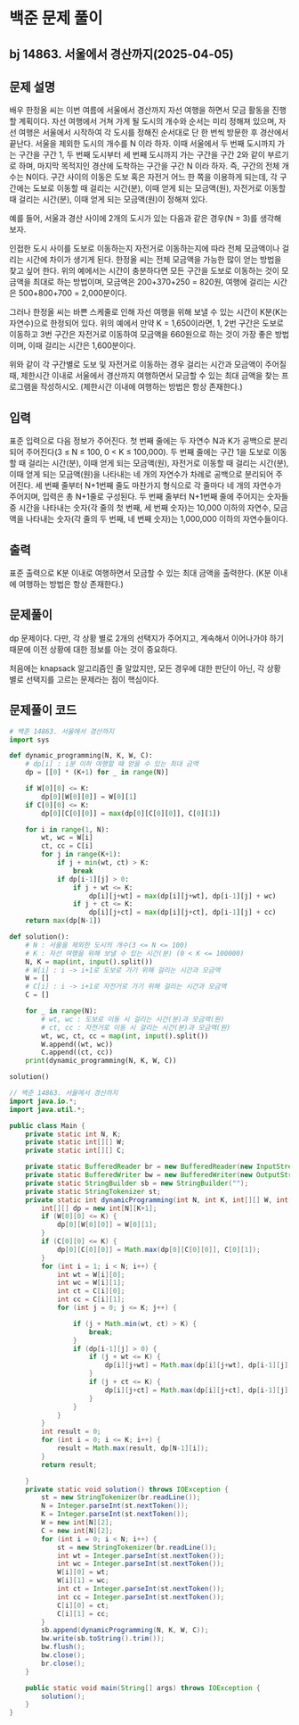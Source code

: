 # 백준 문제 풀이

## bj 14863. 서울에서 경산까지(2025-04-05)

## 문제 설명

배우 한정올 씨는 이번 여름에 서울에서 경산까지 자선 여행을 하면서 모금 활동을 진행할 계획이다. 자선 여행에서 거쳐 가게 될 도시의 개수와 순서는 미리 정해져 있으며, 자선 여행은 서울에서 시작하여 각 도시를 정해진 순서대로 단 한 번씩 방문한 후 경산에서 끝난다. 서울을 제외한 도시의 개수를 N 이라 하자. 이때 서울에서 두 번째 도시까지 가는 구간을 구간 1, 두 번째 도시부터 세 번째 도시까지 가는 구간을 구간 2와 같이 부르기로 하며, 마지막 목적지인 경산에 도착하는 구간을 구간 N 이라 하자. 즉, 구간의 전체 개수는 N이다. 구간 사이의 이동은 도보 혹은 자전거 어느 한 쪽을 이용하게 되는데, 각 구간에는 도보로 이동할 때 걸리는 시간(분), 이때 얻게 되는 모금액(원), 자전거로 이동할 때 걸리는 시간(분), 이때 얻게 되는 모금액(원)이 정해져 있다.

예를 들어, 서울과 경산 사이에 2개의 도시가 있는 다음과 같은 경우(N = 3)를 생각해 보자.

인접한 도시 사이를 도보로 이동하는지 자전거로 이동하는지에 따라 전체 모금액이나 걸리는 시간에 차이가 생기게 된다. 한정올 씨는 전체 모금액을 가능한 많이 얻는 방법을 찾고 싶어 한다. 위의 예에서는 시간이 충분하다면 모든 구간을 도보로 이동하는 것이 모금액을 최대로 하는 방법이며, 모금액은 200+370+250 = 820원, 여행에 걸리는 시간은 500+800+700 = 2,000분이다.

그러나 한정올 씨는 바쁜 스케줄로 인해 자선 여행을 위해 보낼 수 있는 시간이 K분(K는 자연수)으로 한정되어 있다. 위의 예에서 만약 K = 1,650이라면, 1, 2번 구간은 도보로 이동하고 3번 구간은 자전거로 이동하여 모금액을 660원으로 하는 것이 가장 좋은 방법이며, 이때 걸리는 시간은 1,600분이다.

위와 같이 각 구간별로 도보 및 자전거로 이동하는 경우 걸리는 시간과 모금액이 주어질 때, 제한시간 이내로 서울에서 경산까지 여행하면서 모금할 수 있는 최대 금액을 찾는 프로그램을 작성하시오. (제한시간 이내에 여행하는 방법은 항상 존재한다.)

## 입력

표준 입력으로 다음 정보가 주어진다. 첫 번째 줄에는 두 자연수 N과 K가 공백으로 분리되어 주어진다(3 ≤ N ≤ 100, 0 < K ≤ 100,000). 두 번째 줄에는 구간 1을 도보로 이동할 때 걸리는 시간(분), 이때 얻게 되는 모금액(원), 자전거로 이동할 때 걸리는 시간(분), 이때 얻게 되는 모금액(원)을 나타내는 네 개의 자연수가 차례로 공백으로 분리되어 주어진다. 세 번째 줄부터 N+1번째 줄도 마찬가지 형식으로 각 줄마다 네 개의 자연수가 주어지며, 입력은 총 N+1줄로 구성된다. 두 번째 줄부터 N+1번째 줄에 주어지는 숫자들 중 시간을 나타내는 숫자(각 줄의 첫 번째, 세 번째 숫자)는 10,000 이하의 자연수, 모금액을 나타내는 숫자(각 줄의 두 번째, 네 번째 숫자)는 1,000,000 이하의 자연수들이다.

## 출력

표준 출력으로 K분 이내로 여행하면서 모금할 수 있는 최대 금액을 출력한다. (K분 이내에 여행하는 방법은 항상 존재한다.)

## 문제풀이

dp 문제이다. 다만, 각 상황 별로 2개의 선택지가 주어지고, 계속해서 이어나가야 하기 때문에 이전 상황에 대한 정보를 아는 것이 중요하다.

처음에는 knapsack 알고리즘인 줄 알았지만, 모든 경우에 대한 판단이 아닌, 각 상황 별로 선택지를 고르는 문제라는 점이 핵심이다.

## 문제풀이 코드

```python
# 백준 14863. 서울에서 경산까지
import sys

def dynamic_programming(N, K, W, C):
    # dp[i] : i분 이하 여행할 때 얻을 수 있는 최대 금액
    dp = [[0] * (K+1) for _ in range(N)]

    if W[0][0] <= K:
        dp[0][W[0][0]] = W[0][1]
    if C[0][0] <= K:
        dp[0][C[0][0]] = max(dp[0][C[0][0]], C[0][1])

    for i in range(1, N):
        wt, wc = W[i]
        ct, cc = C[i]
        for j in range(K+1):
            if j + min(wt, ct) > K:
                break
            if dp[i-1][j] > 0:
                if j + wt <= K:
                    dp[i][j+wt] = max(dp[i][j+wt], dp[i-1][j] + wc)
                if j + ct <= K:
                    dp[i][j+ct] = max(dp[i][j+ct], dp[i-1][j] + cc)
    return max(dp[N-1])

def solution():
    # N : 서울을 제외한 도시의 개수(3 <= N <= 100)
    # K : 자선 여행을 위해 보낼 수 있는 시간(분) (0 < K <= 100000)
    N, K = map(int, input().split())
    # W[i] : i -> i+1로 도보로 가기 위해 걸리는 시간과 모금액
    W = []
    # C[i] : i -> i+1로 자전거로 가기 위해 걸리는 시간과 모금액
    C = []

    for _ in range(N):
        # wt, wc : 도보로 이동 시 걸리는 시간(분)과 모금액(원)
        # ct, cc : 자전거로 이동 시 걸리는 시간(분)과 모금액(원)
        wt, wc, ct, cc = map(int, input().split())
        W.append((wt, wc))
        C.append((ct, cc))
    print(dynamic_programming(N, K, W, C))

solution()
```

```java
// 백준 14863. 서울에서 경산까지
import java.io.*;
import java.util.*;

public class Main {
    private static int N, K;
    private static int[][] W;
    private static int[][] C;

    private static BufferedReader br = new BufferedReader(new InputStreamReader(System.in));
    private static BufferedWriter bw = new BufferedWriter(new OutputStreamWriter(System.out));
    private static StringBuilder sb = new StringBuilder("");
    private static StringTokenizer st;
    private static int dynamicProgramming(int N, int K, int[][] W, int[][] C) {
        int[][] dp = new int[N][K+1];
        if (W[0][0] <= K) {
            dp[0][W[0][0]] = W[0][1];
        }
        if (C[0][0] <= K) {
            dp[0][C[0][0]] = Math.max(dp[0][C[0][0]], C[0][1]);
        }
        for (int i = 1; i < N; i++) {
            int wt = W[i][0];
            int wc = W[i][1];
            int ct = C[i][0];
            int cc = C[i][1];
            for (int j = 0; j <= K; j++) {

                if (j + Math.min(wt, ct) > K) {
                    break;
                }
                if (dp[i-1][j] > 0) {
                    if (j + wt <= K) {
                        dp[i][j+wt] = Math.max(dp[i][j+wt], dp[i-1][j] + wc);
                    }
                    if (j + ct <= K) {
                        dp[i][j+ct] = Math.max(dp[i][j+ct], dp[i-1][j] + cc);
                    }
                }
            }
        }
        int result = 0;
        for (int i = 0; i <= K; i++) {
            result = Math.max(result, dp[N-1][i]);
        }
        return result;

    }
    private static void solution() throws IOException {
        st = new StringTokenizer(br.readLine());
        N = Integer.parseInt(st.nextToken());
        K = Integer.parseInt(st.nextToken());
        W = new int[N][2];
        C = new int[N][2];
        for (int i = 0; i < N; i++) {
            st = new StringTokenizer(br.readLine());
            int wt = Integer.parseInt(st.nextToken());
            int wc = Integer.parseInt(st.nextToken());
            W[i][0] = wt;
            W[i][1] = wc;
            int ct = Integer.parseInt(st.nextToken());
            int cc = Integer.parseInt(st.nextToken());
            C[i][0] = ct;
            C[i][1] = cc;
        }
        sb.append(dynamicProgramming(N, K, W, C));
        bw.write(sb.toString().trim());
        bw.flush();
        bw.close();
        br.close();
    }

    public static void main(String[] args) throws IOException {
        solution();
    }
}
```
